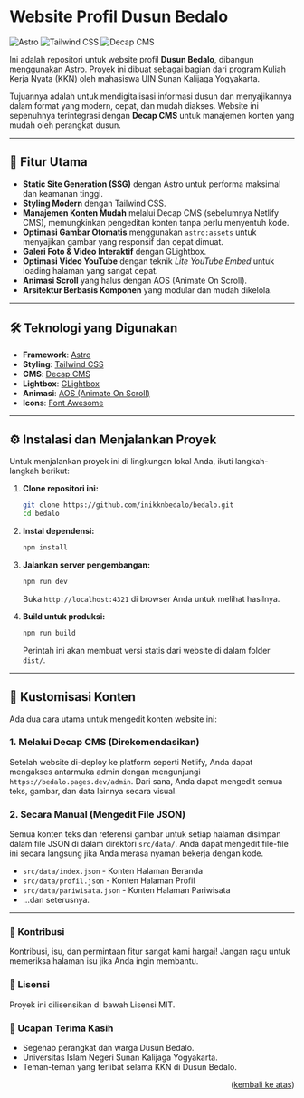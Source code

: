 # Website Profil Dusun Bedalo

![Astro](https://img.shields.io/badge/Astro-4.9.2-FF5D01?logo=astro)
![Tailwind CSS](https://img.shields.io/badge/Tailwind_CSS-3.4.3-38B2AC?logo=tailwind-css)
![Decap CMS](https://img.shields.io/badge/Decap_CMS-2.10.19-563D7C?logo=decap-cms)

Ini adalah repositori untuk website profil **Dusun Bedalo**, dibangun menggunakan Astro. Proyek ini dibuat sebagai bagian dari program Kuliah Kerja Nyata (KKN) oleh mahasiswa UIN Sunan Kalijaga Yogyakarta.

Tujuannya adalah untuk mendigitalisasi informasi dusun dan menyajikannya dalam format yang modern, cepat, dan mudah diakses. Website ini sepenuhnya terintegrasi dengan **Decap CMS** untuk manajemen konten yang mudah oleh perangkat dusun.

***

## 🚀 Fitur Utama

* **Static Site Generation (SSG)** dengan Astro untuk performa maksimal dan keamanan tinggi.
* **Styling Modern** dengan Tailwind CSS.
* **Manajemen Konten Mudah** melalui Decap CMS (sebelumnya Netlify CMS), memungkinkan pengeditan konten tanpa perlu menyentuh kode.
* **Optimasi Gambar Otomatis** menggunakan `astro:assets` untuk menyajikan gambar yang responsif dan cepat dimuat.
* **Galeri Foto & Video Interaktif** dengan GLightbox.
* **Optimasi Video YouTube** dengan teknik *Lite YouTube Embed* untuk loading halaman yang sangat cepat.
* **Animasi Scroll** yang halus dengan AOS (Animate On Scroll).
* **Arsitektur Berbasis Komponen** yang modular dan mudah dikelola.

***

## 🛠️ Teknologi yang Digunakan

* **Framework**: [Astro](https://astro.build/)
* **Styling**: [Tailwind CSS](https://tailwindcss.com/)
* **CMS**: [Decap CMS](https://decapcms.org/)
* **Lightbox**: [GLightbox](https://biati-digital.github.io/glightbox/)
* **Animasi**: [AOS (Animate On Scroll)](https://michalsnik.github.io/aos/)
* **Icons**: [Font Awesome](https://fontawesome.com/)

***

## ⚙️ Instalasi dan Menjalankan Proyek

Untuk menjalankan proyek ini di lingkungan lokal Anda, ikuti langkah-langkah berikut:

1.  **Clone repositori ini:**
    ```bash
    git clone https://github.com/inikknbedalo/bedalo.git
    cd bedalo
    ```

2.  **Instal dependensi:**
    ```bash
    npm install
    ```

3.  **Jalankan server pengembangan:**
    ```bash
    npm run dev
    ```
    Buka `http://localhost:4321` di browser Anda untuk melihat hasilnya.

4.  **Build untuk produksi:**
    ```bash
    npm run build
    ```
    Perintah ini akan membuat versi statis dari website di dalam folder `dist/`.

***

## 🎨 Kustomisasi Konten

Ada dua cara utama untuk mengedit konten website ini:

### 1. Melalui Decap CMS (Direkomendasikan)

Setelah website di-deploy ke platform seperti Netlify, Anda dapat mengakses antarmuka admin dengan mengunjungi `https://bedalo.pages.dev/admin`. Dari sana, Anda dapat mengedit semua teks, gambar, dan data lainnya secara visual.

### 2. Secara Manual (Mengedit File JSON)

Semua konten teks dan referensi gambar untuk setiap halaman disimpan dalam file JSON di dalam direktori `src/data/`. Anda dapat mengedit file-file ini secara langsung jika Anda merasa nyaman bekerja dengan kode.

* `src/data/index.json` - Konten Halaman Beranda
* `src/data/profil.json` - Konten Halaman Profil
* `src/data/pariwisata.json` - Konten Halaman Pariwisata
* ...dan seterusnya.

***

### 🤝 Kontribusi

Kontribusi, isu, dan permintaan fitur sangat kami hargai! Jangan ragu untuk memeriksa halaman isu jika Anda ingin membantu.

### 📄 Lisensi

Proyek ini dilisensikan di bawah Lisensi MIT.

### 🙏 Ucapan Terima Kasih

* Segenap perangkat dan warga Dusun Bedalo.
* Universitas Islam Negeri Sunan Kalijaga Yogyakarta.
* Teman-teman yang terlibat selama KKN di Dusun Bedalo.

<p align="right">(<a href="#website-profil-dusun-bedalo">kembali ke atas</a>)</p>